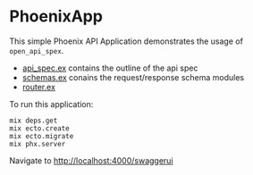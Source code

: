 # PhoenixApp

This simple Phoenix API Application demonstrates the usage of `open_api_spex`.

 - [api_spec.ex](lib/phoenix_app_web/api_spec.ex) contains the outline of the api spec
 - [schemas.ex](lib/phoenix_app_web/schemas.ex) conains the request/response schema modules
 - [router.ex](lib/phoenix_app_web/router.ex)


To run this application:

 ```
 mix deps.get
 mix ecto.create
 mix ecto.migrate
 mix phx.server
 ```

 Navigate to [http://localhost:4000/swaggerui](http://localhost:4000/swaggerui)